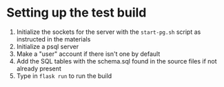 # Setting up the test build

1. Initialize the sockets for the server with the `start-pg.sh` script as instructed in the materials 
2. Initialize a psql server
3. Make a "user" account if there isn't one by default
4. Add the SQL tables with the schema.sql found in the source files if not already present
5. Type in `flask run` to run the build
